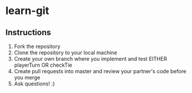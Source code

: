 # learn-git

## Instructions

1. Fork the repository
2. Clone the repository to your local machine
3. Create your own branch where you implement and test EITHER playerTurn OR checkTie
4. Create pull requests into master and review your partner's code before you merge
5. Ask questions! :)
